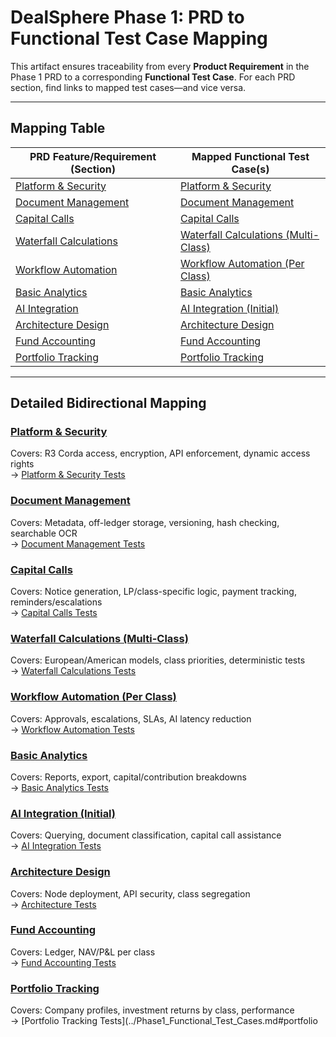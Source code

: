 # DealSphere Phase 1: PRD to Functional Test Case Mapping

This artifact ensures traceability from every **Product Requirement** in the Phase 1 PRD to a corresponding **Functional Test Case**. For each PRD section, find links to mapped test cases—and vice versa.

---

## Mapping Table

| PRD Feature/Requirement (Section) | Mapped Functional Test Case(s) |
|-----------------------------------|-------------------------------|
| [Platform & Security](../product/Phase1_PRD.md#41-platform--security) | [Platform & Security](./Phase1_Functional_Test_Cases.md#1-platform--security) |
| [Document Management](../product/Phase1_PRD.md#42-document-management) | [Document Management](../Phase1_Functional_Test_Cases.md#document-management) |
| [Capital Calls](../product/Phase1_PRD.md#43-capital-calls---multi-class) | [Capital Calls](../Phase1_Functional_Test_Cases.md#capital-calls) |
| [Waterfall Calculations](../product/Phase1_PRD.md#44-waterfall-calculations---multi-class) | [Waterfall Calculations (Multi-Class)](../Phase1_Functional_Test_Cases.md#waterfall-calculations-multi-class) |
| [Workflow Automation](../product/Phase1_PRD.md#45-workflow-automation---per-class) | [Workflow Automation (Per Class)](../Phase1_Functional_Test_Cases.md#workflow-automation-per-class) |
| [Basic Analytics](../product/Phase1_PRD.md#46-basic-analytics) | [Basic Analytics](../Phase1_Functional_Test_Cases.md#basic-analytics) |
| [AI Integration](../product/Phase1_PRD.md#47-ai-integration-initial) | [AI Integration (Initial)](../Phase1_Functional_Test_Cases.md#ai-integration-initial) |
| [Architecture Design](../product/Phase1_PRD.md#48-architecture-design) | [Architecture Design](../Phase1_Functional_Test_Cases.md#architecture-design) |
| [Fund Accounting](../product/Phase1_PRD.md#49-fund-accounting) | [Fund Accounting](../Phase1_Functional_Test_Cases.md#fund-accounting) |
| [Portfolio Tracking](../product/Phase1_PRD.md#410-portfolio-tracking) | [Portfolio Tracking](../Phase1_Functional_Test_Cases.md#portfolio-tracking) |

---

## Detailed Bidirectional Mapping

### [Platform & Security](../product/Phase1_PRD.md#platform--security)
Covers: R3 Corda access, encryption, API enforcement, dynamic access rights  
→ [Platform & Security Tests](../Phase1_Functional_Test_Cases.md#platform--security)

### [Document Management](../product/Phase1_PRD.md#document-management)
Covers: Metadata, off-ledger storage, versioning, hash checking, searchable OCR  
→ [Document Management Tests](../Phase1_Functional_Test_Cases.md#document-management)

### [Capital Calls](../product/Phase1_PRD.md#capital-calls---multi-class)
Covers: Notice generation, LP/class-specific logic, payment tracking, reminders/escalations  
→ [Capital Calls Tests](../Phase1_Functional_Test_Cases.md#capital-calls)

### [Waterfall Calculations (Multi-Class)](../product/Phase1_PRD.md#waterfall-calculations---multi-class)
Covers: European/American models, class priorities, deterministic tests  
→ [Waterfall Calculations Tests](../Phase1_Functional_Test_Cases.md#waterfall-calculations-multi-class)

### [Workflow Automation (Per Class)](../product/Phase1_PRD.md#workflow-automation---per-class)
Covers: Approvals, escalations, SLAs, AI latency reduction  
→ [Workflow Automation Tests](../Phase1_Functional_Test_Cases.md#workflow-automation-per-class)

### [Basic Analytics](../product/Phase1_PRD.md#basic-analytics)
Covers: Reports, export, capital/contribution breakdowns  
→ [Basic Analytics Tests](../Phase1_Functional_Test_Cases.md#basic-analytics)

### [AI Integration (Initial)](../product/Phase1_PRD.md#ai-integration-initial)
Covers: Querying, document classification, capital call assistance  
→ [AI Integration Tests](../Phase1_Functional_Test_Cases.md#ai-integration-initial)

### [Architecture Design](../product/Phase1_PRD.md#architecture-design)
Covers: Node deployment, API security, class segregation  
→ [Architecture Tests](../Phase1_Functional_Test_Cases.md#architecture-design)

### [Fund Accounting](../product/Phase1_PRD.md#fund-accounting)
Covers: Ledger, NAV/P&L per class  
→ [Fund Accounting Tests](../Phase1_Functional_Test_Cases.md#fund-accounting)

### [Portfolio Tracking](../product/Phase1_PRD.md#portfolio-tracking)
Covers: Company profiles, investment returns by class, performance  
→ [Portfolio Tracking Tests](../Phase1_Functional_Test_Cases.md#portfolio
